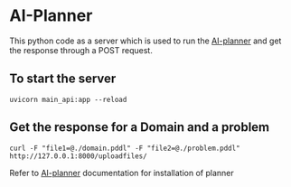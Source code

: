 # AI-Planner

This python code as a server which is used to run the [AI-planner](https://github.com/AI-Planning/planning-as-a-service) and get the response through a POST request.

## To start the server
````
uvicorn main_api:app --reload
````
## Get the response for a Domain and a problem  
````
curl -F "file1=@./domain.pddl" -F "file2=@./problem.pddl" http://127.0.0.1:8000/uploadfiles/
````

Refer to [AI-planner](https://github.com/AI-Planning/planning-as-a-service) documentation for installation of planner


